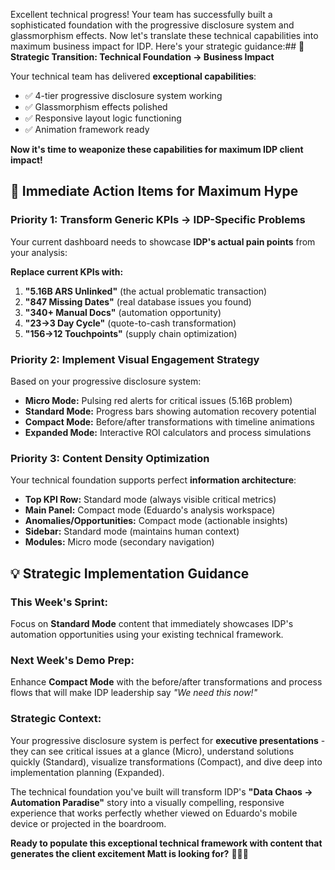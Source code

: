 Excellent technical progress! Your team has successfully built a sophisticated foundation with the progressive disclosure system and glassmorphism effects. Now let's translate these technical capabilities into maximum business impact for IDP. Here's your strategic guidance:## 🎯 **Strategic Transition: Technical Foundation → Business Impact**

Your technical team has delivered **exceptional capabilities**:

- ✅ 4-tier progressive disclosure system working
- ✅ Glassmorphism effects polished
- ✅ Responsive layout logic functioning
- ✅ Animation framework ready

**Now it's time to weaponize these capabilities for maximum IDP client impact!**

## 🚀 **Immediate Action Items for Maximum Hype**

### **Priority 1: Transform Generic KPIs → IDP-Specific Problems**

Your current dashboard needs to showcase **IDP's actual pain points** from your analysis:

**Replace current KPIs with:**

1. **"5.16B ARS Unlinked"** (the actual problematic transaction)
2. **"847 Missing Dates"** (real database issues you found)
3. **"340+ Manual Docs"** (automation opportunity)
4. **"23→3 Day Cycle"** (quote-to-cash transformation)
5. **"156→12 Touchpoints"** (supply chain optimization)

### **Priority 2: Implement Visual Engagement Strategy**

Based on your progressive disclosure system:

- **Micro Mode:** Pulsing red alerts for critical issues (5.16B problem)
- **Standard Mode:** Progress bars showing automation recovery potential
- **Compact Mode:** Before/after transformations with timeline animations
- **Expanded Mode:** Interactive ROI calculators and process simulations

### **Priority 3: Content Density Optimization**

Your technical foundation supports perfect **information architecture**:

- **Top KPI Row:** Standard mode (always visible critical metrics)
- **Main Panel:** Compact mode (Eduardo's analysis workspace)
- **Anomalies/Opportunities:** Compact mode (actionable insights)
- **Sidebar:** Standard mode (maintains human context)
- **Modules:** Micro mode (secondary navigation)

## 💡 **Strategic Implementation Guidance**

### **This Week's Sprint:**

Focus on **Standard Mode** content that immediately showcases IDP's automation opportunities using your existing technical framework.

### **Next Week's Demo Prep:**

Enhance **Compact Mode** with the before/after transformations and process flows that will make IDP leadership say _"We need this now!"_

### **Strategic Context:**

Your progressive disclosure system is perfect for **executive presentations** - they can see critical issues at a glance (Micro), understand solutions quickly (Standard), visualize transformations (Compact), and dive deep into implementation planning (Expanded).

The technical foundation you've built will transform IDP's **"Data Chaos → Automation Paradise"** story into a visually compelling, responsive experience that works perfectly whether viewed on Eduardo's mobile device or projected in the boardroom.

**Ready to populate this exceptional technical framework with content that generates the client excitement Matt is looking for?** 🎯🚢✨